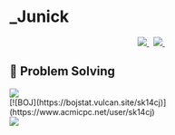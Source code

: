 <h1>_Junick</h1>

<p align="center">
	<a href="mailto:minjunnicky@gmail.com">
		<img src="https://img.shields.io/badge/Gmail-d14836?style=flat-square&logo=Gmail&logoColor=white&link=minjunnicky@gmail.com"/>
	</a>&nbsp
  <a href="https://solved.ac/minjunnick" target="_blank">
    <img src="http://mazassumnida.wtf/api/mini/generate_badge?boj=minjunnick">
  </a>&nbsp
</p>

<h2>🤔 Problem Solving</h2>

<a href="https://solved.ac/minjunnick" target="_blank">
	<img src="http://mazassumnida.wtf/api/v2/generate_badge?boj=minjunnick">
</a>
<br>
[![BOJ](https://bojstat.vulcan.site/sk14cj)](https://www.acmicpc.net/user/sk14cj)
<br>
<a href="https://atcoder.jp/users/minjunnick" target="_blank">
	<img src="https://atcoder.junah.dev/v2/generate_badge?name=minjunnick">
</a>
